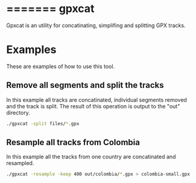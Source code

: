 =======
gpxcat
======

Gpxcat is an utility for concatinating, simplifing and splitting GPX tracks.

# Examples

These are examples of how to use this tool.

## Remove all segments and split the tracks

In this example all tracks are concatinated, individual segments removed and the track is split.
The result of this operation is output to the "out" directory.

```bash
./gpxcat -split files/*.gpx
```

## Resample all tracks from Colombia 

In this example all the tracks from one country are concatinated and resampled.

```bash
./gpxcat -resample -keep 400 out/colombia/*.gpx > colombia-small.gpx
```